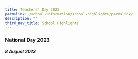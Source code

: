 ```yaml
---
title: Teachers' Day 2023
permalink: /school-information/school-highlights/permalink/
description: ""
third_nav_title: School Highlights
---
```

### National Day 2023

##### 8 August 2023